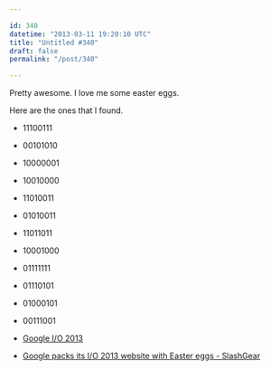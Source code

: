 ```yaml
---

id: 340
datetime: "2013-03-11 19:20:10 UTC"
title: "Untitled #340"
draft: false
permalink: "/post/340"

---
```


Pretty awesome. I love me some easter eggs. 

Here are the ones that I found.

 * 11100111
 * 00101010
 * 10000001
 * 10010000
 * 11010011
 * 01010011
 * 11011011
 * 10001000
 * 01111111
 * 01110101
 * 01000101
 * 00111001 

 
 * [Google I/O 2013](https://developers.google.com/events/io/2013/)
 * [Google packs its I/O 2013 website with Easter eggs - SlashGear](https://www.slashgear.com/google-packs-its-io-2013-website-with-easter-eggs-07272912/)



